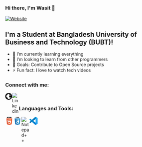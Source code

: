 ### Hi there, I'm Wasit 👋

[![Website](https://img.shields.io/website?label=https://www.linkedin.com/in/wasitmanat&style=for-the-badge&url=https%3A%2F%2Fhttps://www.linkedin.com/in/wasitmanat)](https://www.linkedin.com/in/wasitmanat)

## I'm a Student at Bangladesh University of Business and Technology (BUBT)!

- 🌱 I’m currently learning everything
- 👯 I’m looking to learn from other programmers
- 🥅 Goals: Contribute to Open Source projects
- ⚡ Fun fact: I love to watch tech videos

### Connect with me:

[<img align="left" alt="https://www.linkedin.com/in/wasitmanat" width="22px" src="https://raw.githubusercontent.com/iconic/open-iconic/master/svg/globe.svg" />][website]
[<img align="left" alt="LinkedIn" width="22px" src="https://cdn.jsdelivr.net/npm/simple-icons@v3/icons/linkedin.svg" />][linkedin]


<br />

### Languages and Tools:

<img align="left" alt="HTML5" width="26px" src="https://raw.githubusercontent.com/github/explore/80688e429a7d4ef2fca1e82350fe8e3517d3494d/topics/html/html.png" />
<img align="left" alt="CSS3" width="26px" src="https://raw.githubusercontent.com/github/explore/80688e429a7d4ef2fca1e82350fe8e3517d3494d/topics/css/css.png" />
<img align="left" alt="Notepad++" width="26x" src="https://camo.githubusercontent.com/db452a969b34865e7ed4747625cedef78942bc3a1578953eb8a4439625c9fbdb/68747470733a2f2f75706c6f61642e77696b696d656469612e6f72672f77696b6970656469612f636f6d6d6f6e732f662f66352f4e6f74657061645f706c75735f706c75732e706e67"/>
<img align="left" alt="Visual Studio Code" width="26px" src="https://raw.githubusercontent.com/github/explore/80688e429a7d4ef2fca1e82350fe8e3517d3494d/topics/visual-studio-code/visual-studio-code.png" />

<br />
<br />

[website]: https://sites.google.com/view/wasitmanat/about-me
[linkedin]: https://www.linkedin.com/in/wasitmanat
